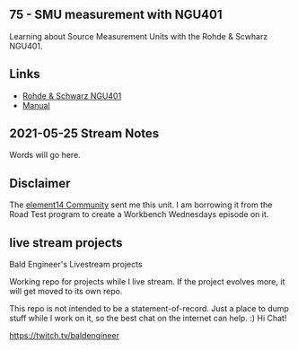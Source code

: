 ## 75 - SMU measurement with NGU401
Learning about Source Measurement Units with the Rohde & Scwharz NGU401.

## Links
* [Rohde & Schwarz NGU401](https://www.rohde-schwarz.com/us/products/test-and-measurement/dc-power-supplies/rs-ngu-source-measure-units_63493-1005128.html)
* [Manual](https://www.rohde-schwarz.com/us/manual/r-s-ngu-source-measure-units-user-manual-manuals-gb-sg_230144-1029972.html)

## 2021-05-25 Stream Notes
Words will go here.

## Disclaimer
The [element14 Community](https://element14.com/workbenchwednesdays) sent me this unit. I am borrowing it from the Road Test program to create a Workbench Wednesdays episode on it.

## live stream projects
Bald Engineer's Livestream projects

Working repo for projects while I live stream. If the project evolves more, it will get moved to its own repo.

This repo is not intended to be a statement-of-record. Just a place to dump stuff while I work on it, so the best chat on the internet can help. :) Hi Chat!

https://twitch.tv/baldengineer